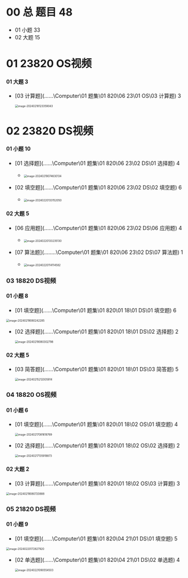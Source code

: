 # 00 总 题目 48

* 01 小题 33
* 02 大题 15



# 01 23820 OS视频

#### 01 大题  3

* [03 计算题](..\..\..\Computer\01 题集\01 820\06 23\01 OS\03 计算题)  3

  <img src="https://cvp.oss-cn-shanghai.aliyuncs.com/picgo/202402181233099.png" alt="image-20240218123359043" style="zoom:50%;" />

# 02 23820 DS视频 

#### 01 小题  10

*   [01 选择题](..\..\..\Computer\01 题集\01 820\06 23\02 DS\01 选择题)  4
    * <img src="https://cvp.oss-cn-shanghai.aliyuncs.com/picgo/202402190746241.png" alt="image-20240219074630134" style="zoom:50%;" />

*   [02 填空题](..\..\..\Computer\01 题集\01 820\06 23\02 DS\02 填空题) 6
    * <img src="https://cvp.oss-cn-shanghai.aliyuncs.com/picgo/202402201331134.png" alt="image-20240220133152050" style="zoom:50%;" />

#### 02 大题 5

*  [06 应用题](..\..\..\Computer\01 题集\01 820\06 23\02 DS\06 应用题) 4
   * <img src="https://cvp.oss-cn-shanghai.aliyuncs.com/picgo/202402201332198.png" alt="image-20240220133235130" style="zoom:50%;" />

*  [07 算法题](..\..\..\..\Computer\01 题集\01 820\06 23\02 DS\07 算法题) 1
   *   <img src="https://cvp.oss-cn-shanghai.aliyuncs.com/picgo/202402201141659.png" alt="image-20240220114114582" style="zoom:50%;" />





### 03 18820 DS视频 

#### 01 小题 8

*  [01 填空题](..\..\..\Computer\01 题集\01 820\01 18\01 DS\01 填空题) 6

<img src="https://cvp.oss-cn-shanghai.aliyuncs.com/picgo/202402190802366.png" alt="image-20240219080242285" style="zoom:50%;" />



* [02 选择题](..\..\..\Computer\01 题集\01 820\01 18\01 DS\02 选择题)  2

  <img src="https://cvp.oss-cn-shanghai.aliyuncs.com/picgo/202402190803883.png" alt="image-20240219080302798" style="zoom:50%;" />

#### 02 大题 5

* [03 简答题](..\..\..\Computer\01 题集\01 820\01 18\01 DS\03 简答题)  5

  <img src="https://cvp.oss-cn-shanghai.aliyuncs.com/picgo/202402152120003.png" alt="image-20240215212005914" style="zoom:50%;" />

### 04 18820 OS视频 

#### 01 小题 6

* [01 填空题](..\..\..\Computer\01 题集\01 820\01 18\02 OS\01 填空题) 4

  <img src="https://cvp.oss-cn-shanghai.aliyuncs.com/picgo/202402170816857.png" alt="image-20240217081618769" style="zoom:50%;" />

* [02 选择题](..\..\..\Computer\01 题集\01 820\01 18\02 OS\02 选择题) 2

  <img src="https://cvp.oss-cn-shanghai.aliyuncs.com/picgo/202402171359923.png" alt="image-20240217135918873" style="zoom:50%;" />

#### 02 大题 2

*  [03 计算题](..\..\..\Computer\01 题集\01 820\01 18\02 OS\03 计算题) 3

<img src="https://cvp.oss-cn-shanghai.aliyuncs.com/picgo/202402190807976.png" alt="image-20240219080720888" style="zoom:50%;" />

### 05 21820 DS视频 

#### 01 小题 9

*   [01 填空题](..\..\..\Computer\01 题集\01 820\04 21\01 DS\01 填空题)  5

<img src="https://cvp.oss-cn-shanghai.aliyuncs.com/picgo/202402201728984.png" alt="image-20240220172827920" style="zoom:50%;" />

* [02 单选题](..\..\..\Computer\01 题集\01 820\04 21\01 DS\02 单选题)  4

  <img src="https://cvp.oss-cn-shanghai.aliyuncs.com/picgo/202402210905587.png" alt="image-20240221090554503" style="zoom:50%;" />